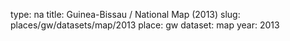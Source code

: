 type: na
title: Guinea-Bissau / National Map (2013)
slug: places/gw/datasets/map/2013
place: gw
dataset: map
year: 2013
